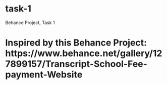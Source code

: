 # task-1
Behance Project, Task 1
<h1>Inspired by this Behance Project: https://www.behance.net/gallery/127899157/Transcript-School-Fee-payment-Website</h1>
